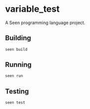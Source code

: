 # variable_test

A Seen programming language project.

## Building

```bash
seen build
```

## Running

```bash
seen run
```

## Testing

```bash
seen test
```
